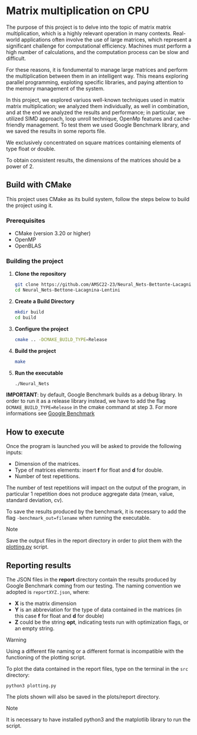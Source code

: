 
# Matrix multiplication on CPU

The purpose of this project is to delve into the topic of matrix matrix multiplication, which is a highly relevant operation in many contexts.
Real-world applications often involve the use of large matrices, which represent a significant challenge for computational efficiency.
Machines must perform a high number of calculations, and the computation process can be slow and difficult.

For these reasons, it is fondumental to manage large matrices and perform the multiplication between them in an intelligent way.
This means exploring parallel programming, exploting specific libraries, and paying attention to the memory management of the system.

In this project, we explored variuos well-known techniques used in matrix matrix multiplication; we analyzed them individually, as well in combination, and at the end we analyzed the results and performance; in particular, we utilized SIMD approach, loop unroll technique, OpenMp features and cache-friendly management.
To test them we used Google Benchmark library, and we saved the results in some reports file.

We exclusively concentrated on square matrices containing elements of type float or double. 

To obtain consistent results, the dimensions of the matrices should be a power of 2.

## Build with CMake

This project uses CMake as its build system, follow the steps below to build the project using it.

### Prerequisites

- CMake (version 3.20 or higher)
- OpenMP
- OpenBLAS

### Building the project

1. **Clone the repository**
   ```bash
   git clone https://github.com/AMSC22-23/Neural_Nets-Bettonte-Lacagnina-Lentini.git
   cd Neural_Nets-Bettone-Lacagnina-Lentini

2. **Create a Build Directory**
   ```bash
   mkdir build
   cd build

3. **Configure the project**
   ```bash
   cmake .. -DCMAKE_BUILD_TYPE=Release

4. **Build the project**
   ```bash
   make

5. **Run the executable**
   ```bash
   ./Neural_Nets

**IMPORTANT**: by default, Google Benchmark builds as a debug library. In order to run it as a release library instead, we have to add the flag `DCMAKE_BUILD_TYPE=Release` in the cmake command at step 3. For more informations see [Google Benchmark](https://github.com/google/benchmark)


## How to execute
Once the program is launched you will be asked to provide the following inputs:
- Dimension of the matrices.
- Type of matrices elements: insert **f** for float and **d** for double.
- Number of test repetitions.

The number of test repetitions will impact on the output of the program, in particular 1 repetition does not produce aggregate data (mean, value, standard deviation, cv).

To save the results produced by the benchmark, it is necessary to add the flag  `-benchmark_out=filename` when running the executable.
> [!NOTE]
> Save the output files in the report directory in order to plot them with the [plotting.py](https://github.com/AMSC22-23/Neural_Nets-Bettonte-Lacagnina-Lentini/blob/main/src/plotting.py) script.


## Reporting results
The JSON files in the **report** directory contain the results produced by Google Benchmark coming from our testing.
The naming convention we adopted is
`
reportXYZ.json
`,
where:
- **X** is the matrix dimension
- **Y** is an abbreviation for the type of data contained in the matrices (in this case **f** for float and **d** for double)
- **Z** could be the string **opt**, indicating tests run with optimization flags, or an empty string.

> [!WARNING]
> Using a different file naming or a different format is incompatible with the functioning of the plotting script.

To plot the data contained in the report files, type on the terminal in the `src` directory:
```
python3 plotting.py
```
The plots shown will also be saved in the plots/report directory.
> [!NOTE]
> It is necessary to have installed python3 and the matplotlib library to run the script.
 
